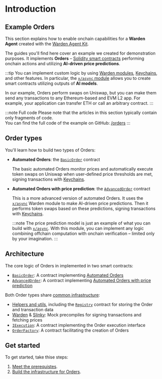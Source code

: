 ﻿---
sidebar_position: 1
---

# Introduction

## Example Orders

This section explains how to enable onchain capabilities for a **Warden Agent** created with the [Warden Agent Kit](/category/warden-agent-kit).

The guides you'll find here cover an example we created for demonstration purposes. It implements **Orders** – [Solidity smart contracts](/build-an-app/deploy-smart-contracts-on-warden/deploy-an-evm-contract) performing onchain actions and utilizing **AI-driven price predictions**.

:::tip
You can implement custom logic by using [Warden modules](/category/warden-protocol-modules), [Keychains](/learn/glossary#keychain), and other features. In particular, the [`x/async` module](/learn/warden-protocol-modules/x-async) allows you to create smart contracts utilizing outputs of **AI models**.

In our example, Orders perform swaps on Uniswap, but you can make them send any transactions to any Ethereum-based and EVM L2 app. For example, your application can transfer ETH or call an arbitrary contract.
:::

:::note Full code
Please note that the articles in this section typically contain only fragments of code.  
You can find the full code of the example on GitHub: [/orders](https://github.com/warden-protocol/wardenprotocol/tree/main/solidity/orders)
:::

## Order types

You'll learn how to build two types of Orders:

- **Automated Orders**: the [`BasicOrder`](implement-automated-orders/implement-orders) contract  

  The basic automated Orders monitor prices and automatically execute token swaps on Uniswap when user-defined price thresholds are met, signing transactions with [Keychains](/learn/glossary#keychain).

- **Automated Orders with price prediction**: the [`AdvancedOrder`](implement-automated-orders-with-price-prediction/implement-orders) contract  

  This is a more advanced version of automated Orders. It uses the [`x/async`](/learn/warden-protocol-modules/x-async) Warden module to make AI-driven price predictions. Then it performs token swaps based on these predictions, signing transactions with [Keychains](/learn/glossary#keychain).

  :::note
  The price prediction model is just an example of what you can build with [`x/async`](/learn/warden-protocol-modules/x-async). With this module, you can implement any logic combining offchain computation with onchain verification – limited only by your imagination.
  ::: 

## Architecture

The core logic of Orders in implemented in two smart contracts:

- [`BasicOrder`](implement-automated-orders/implement-orders): A contract implementing [Automated Orders](implement-automated-orders/introduction)
- [`AdvancedOrder`](implement-automated-orders-with-price-prediction/implement-orders): A contract implementing [Automated Orders with price prediction](implement-automated-orders-with-price-prediction/introduction)

Both Order types share [common infrastructure](/category/build-the-infrastructure-for-orders):

  - [Helpers and utils](build-the-infrastructure-for-orders/create-helpers-and-utils), including the [`Registry`](build-the-infrastructure-for-orders/create-helpers-and-utils#3-implement-the-registry) contract for storing the Order and transaction data
  - [Warden](build-the-infrastructure-for-orders/create-mock-precompiles#12-create-a-warden-precompile) & [Slinky](build-the-infrastructure-for-orders/create-mock-precompiles#11-create-a-slinky-precompile): Mock precompiles for signing transactions and fetching prices
  - [`IExecution`](build-the-infrastructure-for-orders/implement-the-execution-interface): A contract implementing the Order execution interface
  - [`OrderFactory`](build-the-infrastructure-for-orders/implement-the-creation-of-orders): A contract facilitating the creation of Orders

## Get started

To get started, take thise steps:

1. [Meet the prerequistes](prerequisites).
2. [Build the infrastructure for Orders](/category/build-the-infrastructure-for-orders).